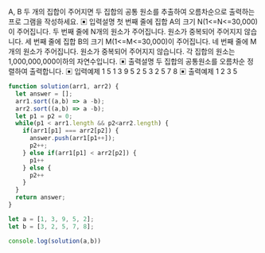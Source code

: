 
A, B 두 개의 집합이 주어지면 두 집합의 공통 원소를 추출하여 오름차순으로 출력하는 프로 그램을 작성하세요.
▣ 입력설명
첫 번째 줄에 집합 A의 크기 N(1<=N<=30,000)이 주어집니다.
두 번째 줄에 N개의 원소가 주어집니다. 원소가 중복되어 주어지지 않습니다. 세 번째 줄에 집합 B의 크기 M(1<=M<=30,000)이 주어집니다.
네 번째 줄에 M개의 원소가 주어집니다. 원소가 중복되어 주어지지 않습니다. 각 집합의 원소는 1,000,000,000이하의 자연수입니다.
▣ 출력설명
두 집합의 공통원소를 오름차순 정렬하여 출력합니다.
▣ 입력예제 1 
5
1 3 9 5 2
5
3 2 5 7 8
▣ 출력예제 1 
2 3 5 

```javascript
function solution(arr1, arr2) {
  let answer = [];
  arr1.sort((a,b) => a -b);
  arr2.sort((a,b) => a -b);
  let p1 = p2 = 0;
  while(p1 < arr1.length && p2<arr2.length) {
    if(arr1[p1] === arr2[p2]) {
      answer.push(arr1[p1++]);
      p2++;
    } else if(arr1[p1] < arr2[p2]) {
      p1++
    } else {
      p2++
    }
  }
  return answer;
}

let a = [1, 3, 9, 5, 2];
let b = [3, 2, 5, 7, 8];

console.log(solution(a,b))
```
